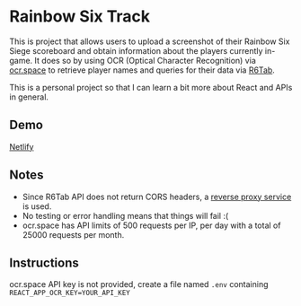 # Rainbow Six Track

This is project that allows users to upload a screenshot of their Rainbow Six Siege scoreboard and obtain information about
the players currently in-game. It does so by using OCR (Optical Character Recognition) via [ocr.space](https://ocr.space) to retrieve
player names and queries for their data via [R6Tab](https://wwww.r6tab.com).

This is a personal project so that I can learn a bit more about React and APIs in general.

## Demo

[Netlify](https://r6track.netlify.com)

## Notes

- Since R6Tab API does not return CORS headers, a [reverse proxy service](https://cors-anywhere.herokuapp.com) is used.
- No testing or error handling means that things will fail :(
- ocr.space has API limits of 500 requests per IP, per day with a total of 25000 requests per month.

## Instructions

ocr.space API key is not provided, create a file named `.env` containing `REACT_APP_OCR_KEY=YOUR_API_KEY`
